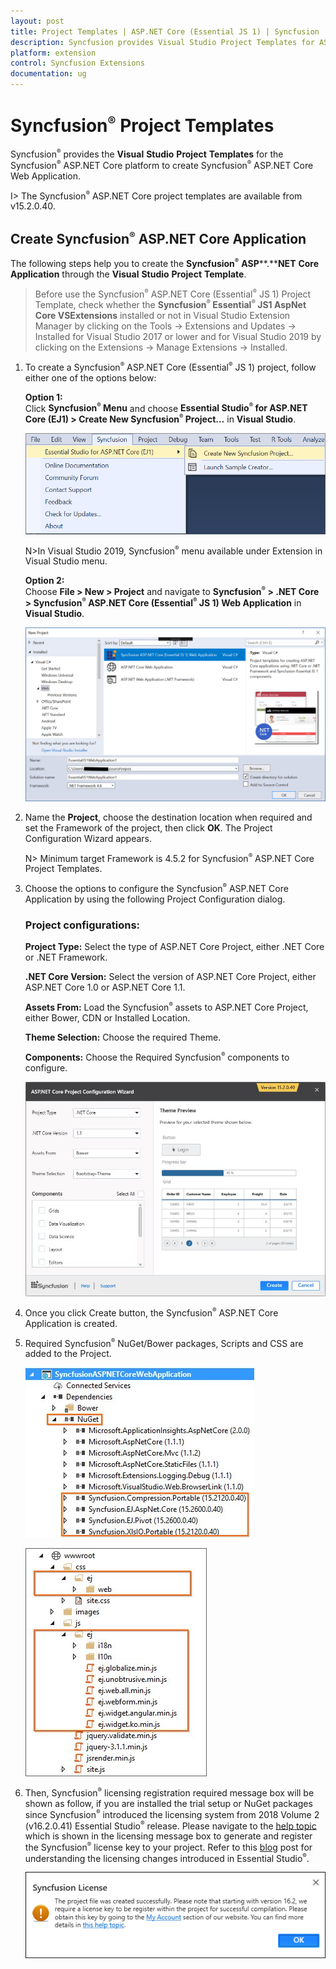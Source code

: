 ```yaml
---
layout: post
title: Project Templates | ASP.NET Core (Essential JS 1) | Syncfusion
description: Syncfusion provides Visual Studio Project Templates for ASP.NET Core platform to create the Syncfusion ASP.NET Core Application using Essential JS 1 components
platform: extension
control: Syncfusion Extensions
documentation: ug
---
```


# Syncfusion<sup style="font-size:70%">&reg;</sup> Project Templates

Syncfusion<sup style="font-size:70%">&reg;</sup> provides the **Visual** **Studio** **Project** **Templates** for the Syncfusion<sup style="font-size:70%">&reg;</sup> ASP.NET Core platform to create Syncfusion<sup style="font-size:70%">&reg;</sup> ASP.NET Core Web Application.  

I> The Syncfusion<sup style="font-size:70%">&reg;</sup> ASP.NET Core project templates are available from v15.2.0.40.  

## Create Syncfusion<sup style="font-size:70%">&reg;</sup> ASP.NET Core Application

The following steps help you to create the **Syncfusion<sup style="font-size:70%">&reg;</sup>** **ASP****.****NET** **Core** **Application** through the **Visual** **Studio** **Project** **Template**.

> Before use the Syncfusion<sup style="font-size:70%">&reg;</sup> ASP.NET Core (Essential<sup style="font-size:70%">&reg;</sup> JS 1) Project Template, check whether the **Syncfusion<sup style="font-size:70%">&reg;</sup> Essential<sup style="font-size:70%">&reg;</sup> JS1 AspNet Core VSExtensions** installed or not in Visual Studio Extension Manager by clicking on the Tools -> Extensions and Updates -> Installed for Visual Studio 2017 or lower and for Visual Studio 2019 by clicking on the Extensions -> Manage Extensions -> Installed.

1. To create a Syncfusion<sup style="font-size:70%">&reg;</sup> ASP.NET Core (Essential<sup style="font-size:70%">&reg;</sup> JS 1) project, follow either one of the options below:

   **Option 1:**   
   Click **Syncfusion<sup style="font-size:70%">&reg;</sup> Menu** and choose **Essential Studio<sup style="font-size:70%">&reg;</sup> for ASP.NET Core (EJ1) > Create New Syncfusion<sup style="font-size:70%">&reg;</sup> Project…** in **Visual Studio**.

   ![Choose Syncfusion ASP.NET Core Application from Visual Studio New Project dialog via Syncfusion menu](Syncfusion-Project-Templates_images/Syncfusion_Menu_ProjectTemplate.png)

   N>In Visual Studio 2019, Syncfusion<sup style="font-size:70%">&reg;</sup> menu available under Extension in Visual Studio menu.

   **Option 2:**   
   Choose **File > New > Project** and navigate to **Syncfusion<sup style="font-size:70%">&reg;</sup> > .NET Core > Syncfusion<sup style="font-size:70%">&reg;</sup> ASP.NET Core (Essential<sup style="font-size:70%">&reg;</sup> JS 1) Web Application** in **Visual Studio**.

   ![Choose Syncfusion ASP.NET Core Application from Visual Studio New Project dialog](Syncfusion-Project-Templates_images/Syncfusion-Project-Templates_img1.png)

2. Name the **Project**, choose the destination location when required and set the Framework of the project, then click **OK**. The Project Configuration Wizard appears.

   N> Minimum target Framework is 4.5.2 for Syncfusion<sup style="font-size:70%">&reg;</sup> ASP.NET Core Project Templates.
   
3. Choose the options to configure the Syncfusion<sup style="font-size:70%">&reg;</sup> ASP.NET Core Application by using the following Project Configuration dialog.

   ### Project configurations:

   **Project Type:** Select the type of ASP.NET Core Project, either .NET Core or .NET Framework.

   **.NET Core Version:** Select the version of ASP.NET Core Project, either ASP.NET Core 1.0 or ASP.NET Core 1.1.

   **Assets From:** Load the Syncfusion<sup style="font-size:70%">&reg;</sup> assets to ASP.NET Core Project, either Bower, CDN or Installed Location.

   **Theme Selection:** Choose the required Theme.

   **Components:** Choose the Required Syncfusion<sup style="font-size:70%">&reg;</sup> components to configure.

   ![Syncfusion Essential JS 1 ASP.NET Core Project Configuration wizard](Syncfusion-Project-Templates_images/Syncfusion-Project-Templates-img2.jpeg)
   
4. Once you click Create button, the Syncfusion<sup style="font-size:70%">&reg;</sup> ASP.NET Core Application is created.

5. Required Syncfusion<sup style="font-size:70%">&reg;</sup> NuGet/Bower packages, Scripts and CSS are added to the Project.

   ![Required Syncfusion NuGet/Bower packages added to the Syncfusion Essential JS 1 ASP.NET Core project](Syncfusion-Project-Templates_images/Syncfusion-Project-Templates-img3.jpeg)

   ![Required Syncfusion Scripts and Themes added to the Syncfusion Essential JS 1 ASP.NET Core project](Syncfusion-Project-Templates_images/Syncfusion-Project-Templates-img4.jpeg)

6. Then, Syncfusion<sup style="font-size:70%">&reg;</sup> licensing registration required message box will be shown as follow, if you are installed the trial setup or NuGet packages since Syncfusion<sup style="font-size:70%">&reg;</sup> introduced the licensing system from 2018 Volume 2 (v16.2.0.41) Essential Studio<sup style="font-size:70%">&reg;</sup> release. Please navigate to the [help topic](https://help.syncfusion.com/common/essential-studio/licensing/license-key#how-to-generate-syncfusion-license-key) which is shown in the licensing message box to generate and register the Syncfusion<sup style="font-size:70%">&reg;</sup> license key to your project. Refer to this [blog](https://blog.syncfusion.com/post/Whats-New-in-2018-Volume-2-Licensing-Changes-in-the-1620x-Version-of-Essential-Studio.aspx) post for understanding the licensing changes introduced in Essential Studio<sup style="font-size:70%">&reg;</sup>.

   ![Syncfusion license registration information for Syncfusion Essential JS 1 ASP.NET Core project](Syncfusion-Project-Templates_images/Syncfusion-Project-Templates-img5.jpeg)   


